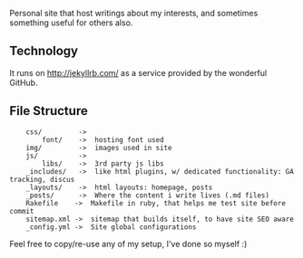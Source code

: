 
Personal site that host writings about my interests, and sometimes something useful for others also.

## Technology

It runs on http://jekyllrb.com/ as a service provided by the wonderful GitHub.

## File Structure

		css/         ->  
		    font/    ->  hosting font used
		img/         ->  images used in site
		js/          ->  
		    libs/    ->  3rd party js libs
		_includes/   ->  like html plugins, w/ dedicated functionality: GA tracking, discus
		_layouts/    ->  html layouts: homepage, posts
		_posts/      ->  Where the content i write lives (.md files)
		Rakefile    ->  Makefile in ruby, that helps me test site before commit
		sitemap.xml ->  sitemap that builds itself, to have site SEO aware
		_config.yml ->  Site global configurations

Feel free to copy/re-use any of my setup, I've done so myself :)
